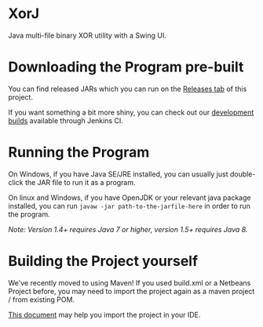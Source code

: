 # XorJ
Java multi-file binary XOR utility with a Swing UI.



# Downloading the Program pre-built
You can find released JARs which you can run on the [Releases tab](https://github.com/crashdemons/XorJ/releases) of this project.

If you want something a bit more shiny, you can check out our [development builds](https://ci.meme.tips/job/XorJ/) available through Jenkins CI.

# Running the Program
On Windows, if you have Java SE/JRE installed, you can usually just double-click the JAR file to run it as a program.

On linux and Windows, if you have OpenJDK or your relevant java package installed, you can run `javaw -jar path-to-the-jarfile-here` in order to run the program.

*Note: Version 1.4+ requires Java 7 or higher, version 1.5+ requires Java 8.*

# Building the Project yourself
We've recently moved to using Maven! If you used build.xml or a Netbeans Project before, you may need to import the project again as a maven project / from existing POM.

[This document](https://github.com/crashdemons/Notes/blob/master/Importing_Maven_Projects.md) may help you import the project in your IDE.
